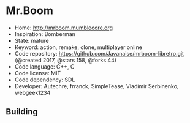 # Mr.Boom

- Home: http://mrboom.mumblecore.org
- Inspiration: Bomberman
- State: mature
- Keyword: action, remake, clone, multiplayer online
- Code repository: https://github.com/Javanaise/mrboom-libretro.git (@created 2017, @stars 158, @forks 44)
- Code language: C++, C
- Code license: MIT
- Code dependency: SDL
- Developer: Autechre, frranck, SimpleTease, Vladimir Serbinenko, webgeek1234

## Building
